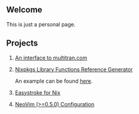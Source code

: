 ## Welcome

This is just a personal page.

## Projects

1. [An interface to multitran.com](https://github.com/teu5us/cl-multitran)
2. [Nixpkgs Library Functions Reference Generator](https://github.com/teu5us/nix-lib-html-reference)

   An example can be found [here](./nix-lib.html).

3. [Easystroke for Nix](https://github.com/teu5us/easystroke-nix)
4. [NeoVim (>=0.5.0) Configuration](https://github.com/teu5us/nvimconf)
